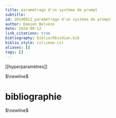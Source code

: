 ```yaml
---
title: paramétrage d'un système de prompt
subtitle:
id: 20240912_paramétrage d'un système de prompt
author: Damien Belvèze
date: 2024-09-12
link_citations: true
bibliography: biblio/Obsidian.bib
biblio_style: csl\ieee.csl
aliases: []
tags: []
---
```

[[hyperparamètres]]


$\newline$
# bibliographie
$\newline$







